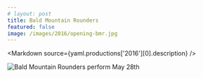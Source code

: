 ```yaml
---
# layout: post
title: Bald Mountain Rounders
featured: false
image: /images/2016/opening-bmr.jpg
---
```


<script lang="ts">
  import Markdown from "$components/Markdown.svelte"
  import yaml from "$data/_yaml"
</script>

<Markdown source={yaml.productions['2016'][0].description} />

![Bald Mountain Rounders perform May 28th](/images/2016/opening-bmr.jpg)
